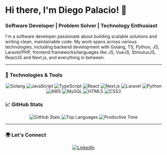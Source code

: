 # Hi there, I'm Diego Palacio! 👋

### Software Developer | Problem Solver | Technology Enthusiast

I'm a software developer passionate about building scalable solutions and writing clean, maintainable code. My work spans across various technologies, including backend development with Golang, TS, Python, JS, Laravel/PHP, frontend frameworks/languages like JS, VueJS, StimulusJS, ReactJS and Next.js, and everything in between.

---

### 🔧 Technologies & Tools

<p align="center">
  <img src="https://img.shields.io/badge/Go-%2300ADD8.svg?style=for-the-badge&logo=go&logoColor=white" alt="Golang"/>
  <img src="https://img.shields.io/badge/JavaScript-%23F7DF1E.svg?style=for-the-badge&logo=javascript&logoColor=black" alt="JavaScript"/>
  <img src="https://img.shields.io/badge/TypeScript-%23007ACC.svg?style=for-the-badge&logo=typescript&logoColor=white" alt="TypeScript"/>
  <img src="https://img.shields.io/badge/React-%2361DAFB.svg?style=for-the-badge&logo=react&logoColor=black" alt="React"/>
  <img src="https://img.shields.io/badge/Next.js-%23000000.svg?style=for-the-badge&logo=next.js&logoColor=white" alt="Next.js"/>
  <img src="https://img.shields.io/badge/Laravel-%23FF2D20.svg?style=for-the-badge&logo=laravel&logoColor=white" alt="Laravel"/>
  <img src="https://img.shields.io/badge/Python-%233776AB.svg?style=for-the-badge&logo=python&logoColor=white" alt="Python"/>
  <img src="https://img.shields.io/badge/AWS-%23232F3E.svg?style=for-the-badge&logo=amazon-aws&logoColor=%23FF9900" alt="AWS"/>
  <img src="https://img.shields.io/badge/MySQL-%234479A1.svg?style=for-the-badge&logo=mysql&logoColor=white" alt="MySQL"/>
  <img src="https://img.shields.io/badge/HTML5-%23E34F26.svg?style=for-the-badge&logo=html5&logoColor=white" alt="HTML5"/>
  <img src="https://img.shields.io/badge/CSS3-%231572B6.svg?style=for-the-badge&logo=css3&logoColor=white" alt="CSS3"/>
</p>

### 📈 GitHub Stats

<p align="center">
  <img src="https://github-profile-summary-cards.vercel.app/api/cards/stats?username=Palaciodiego008&theme=github_dark" alt="GitHub Stats" />
  <img src="https://github-profile-summary-cards.vercel.app/api/cards/repos-per-language?username=Palaciodiego008&theme=github_dark" alt="Top Languages" />
  <img src="https://github-profile-summary-cards.vercel.app/api/cards/productive-time?username=Palaciodiego008&theme=github_dark" alt="Productive Time" />
</p>

---

### 🌍 Let's Connect

<p align="center">
  <a href="https://www.linkedin.com/in/diego-palacio-3687281b6/">
    <img src="https://img.shields.io/badge/LinkedIn-0077B5.svg?style=for-the-badge&logo=linkedin&logoColor=white" alt="LinkedIn"/>
  </a>
</p>

